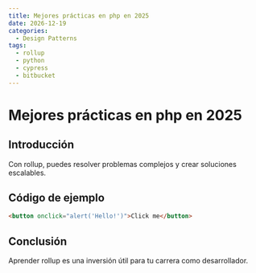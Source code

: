 ```yaml
---
title: Mejores prácticas en php en 2025
date: 2026-12-19
categories:
  - Design Patterns
tags:
  - rollup
  - python
  - cypress
  - bitbucket
---
```


# Mejores prácticas en php en 2025

## Introducción

Con rollup, puedes resolver problemas complejos y crear soluciones escalables.

## Código de ejemplo

```html
<button onclick="alert('Hello!')">Click me</button>
```

## Conclusión

Aprender rollup es una inversión útil para tu carrera como desarrollador.